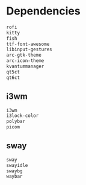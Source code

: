 # Dependencies

```sh
rofi
kitty
fish
ttf-font-awesome
libinput-gestures
arc-gtk-theme
arc-icon-theme
kvantummanager
qt5ct
qt6ct
```

## i3wm

```sh
i3wm
i3lock-color
polybar
picom
```

## sway

```sh
sway
swayidle
swaybg
waybar
```
